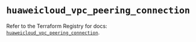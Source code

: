 # `huaweicloud_vpc_peering_connection`

Refer to the Terraform Registry for docs: [`huaweicloud_vpc_peering_connection`](https://registry.terraform.io/providers/huaweicloud/huaweicloud/1.71.1/docs/resources/vpc_peering_connection).
